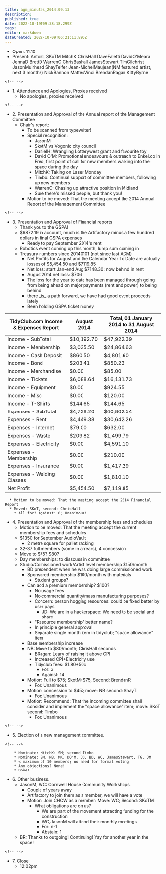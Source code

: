 ```yaml
---
title: agm_minutes_2014.09.13
description: 
published: true
date: 2022-10-19T09:38:18.299Z
tags: 
editor: markdown
dateCreated: 2022-10-09T06:21:11.896Z
---
```


-   Open: 11:10
-   Present: AntonL SKoTM MitchK ChrisHall DaveFaletti DavidO'Meara JennaD BrettD WarrenC ChrisBashall JamesStewart TimGilchrist JasonMuirhead ShayTelfer Jean-MichelMaujean(NM featured artist, next 3 months) NickBannon MatteoVinci BrendanRagan KittyByrne

```{=html}
<!-- -->
```
-   1\. Attendance and Apologies, Proxies received
    -   No apologies, proxies received

```{=html}
<!-- -->
```
-   2\. Presentation and Approval of the Annual report of the Management Committee
    -   Chair's report:
        -   To be scanned from typewriter!
        -   Special recognition:
            -   JasonM
            -   SkotM vs Vogonic city council
            -   DanielH: Wrangling Lotterywest grant and favourite toy
            -   David O'M: Promotional endeavours & outreach to Enkel.co in Freo, first point of call for new members walking into the space during the day
            -   MitchK: Taking on Laser Monday
            -   Timbo: Continual support of committee members, following up new members
            -   WarrenC: Chasing up attractive position in Midland
            -   Sure there's missed people, but thank you!
        -   Motion to be moved: That the meeting accept the 2014 Annual Report of the Management Committee

```{=html}
<!-- -->
```
-   3\. Presentation and Approval of Financial reports
    -   Thank you to the GSPA!
    -   \$6872.19 in account, much is the Artifactory minus a few hundred dollars in final GSPA expenses
        -   Ready to pay September 2014's rent
    -   Robotics event coming up this month, lump sum coming in
    -   Treasury numbers since 20140101 (not since last AGM)
        -   Net Profits for August and the Calendar Year To Date are actually losses of \$5,454.50 and \$7,119.85
        -   Net loss: start Jan-end Aug \$7148.30: now behind in rent
        -   August2014 net loss: \$706
        -   The loss for the year to date has been managed through going from being ahead on major payments (rent and power) to being behind
        -   there \_is\_ a path forward, we have had good event proceeds lately
        -   Been holding GSPA ticket money

| TidyClub.com Income & Expenses Report | August 2014 | Total, 01 January 2014 to 31 August 2014 |
|---------------------------------------|-------------|------------------------------------------|
| Income - SubTotal                     | \$10,192.70 | \$47,922.39                              |
| Income - Membership                   | \$3,035.50  | \$24,864.63                              |
| Income - Cash Deposit                 | \$860.50    | \$4,801.60                               |
| Income - Bond                         | \$203.41    | \$850.23                                 |
| Income - Merchandise                  | \$0.00      | \$85.00                                  |
| Income - Tickets                      | \$6,088.64  | \$16,131.73                              |
| Income - Equipment                    | \$0.00      | \$924.55                                 |
| Income - Misc                         | \$0.00      | \$120.00                                 |
| Income - T-Shirts                     | \$144.65    | \$144.65                                 |
| Expenses - SubTotal                   | \$4,738.20  | \$40,802.54                              |
| Expenses - Rent                       | \$4,449.38  | \$30,642.26                              |
| Expenses - Internet                   | \$79.00     | \$632.00                                 |
| Expenses - Waste                      | \$209.82    | \$1,499.79                               |
| Expenses - Electricity                | \$0.00      | \$4,591.10                               |
| Expenses - Membership                 | \$0.00      | \$210.00                                 |
| Expenses - Insurance                  | \$0.00      | \$1,417.29                               |
| Expenses - Welding Classes            | \$0.00      | \$1,810.10                               |
| Net Profit                            | \$5,454.50  | \$7,119.85                               |

      * Motion to be moved: That the meeting accept the 2014 Financial Report
      * Moved: SKoT, second: ChrisHall
        * All for? Against: 0; Unanimous!

-   4\. Presentation and Approval of the membership fees and schedules
    -   Motion to be moved: That the meeting accept the current membership fees and schedules
    -   \$1350 for September AudioVault
        -   2 metre square for pallet racking
    -   32-37 full members (some in arrears), 4 concession
    -   Move to \$75? \$80?
    -   Day memberships: to disscuss in committee
    -   Studio/Comissioned work/Artist level membership \$150/month
        -   BD precendent when he was doing large commissioned work
        -   Sponsored membership \$100/month with materials
            -   Student groups?
        -   Can add a premium membership? \$100?
            -   No usage fees
            -   No commercial quantity/mass manufacturing purposes?
            -   Concern: person hogging resources: could be fixed better by user pays
                -   JD: We are in a hackerspace: We need to be social and share
            -   "Resource membership" better name?
            -   In principle general approval
            -   Separate single month item in tidyclub; "space allowance" item
        -   Base membership increase
        -   NB: Move to \$80/month; ChrisHall seconds
            -   BRagan: Leary of raising it above CPI
            -   Increased CPI+Electricity use
            -   Tidyclub fees: \$1.80+50c
                -   For: 3
                -   Against: 14
        -   Motion: Full to \$75; SkotM: \$75, Second: BrendanR
            -   For: Unanimous
        -   Motion: concession to \$45:; move: NB second: ShayT
            -   For: Unanimous
        -   Motion: Recommend: That the incoming committee shall consider and implement the "space allowance" item; move: SKoT second: Timbo
            -   For: Unanimous

```{=html}
<!-- -->
```
-   5\. Election of a new management committee.

```{=html}
<!-- -->
```
        * Nominate: MitchK: SM; second Timbo
        * Nominate: SM, NB, MK, DO'M, JD, BD, WC, JamesStewart, TG, JM
        * < maximum of 10 members; no need for formal voting
        * Any objections? None!
        * Done!

-   6\. Other business.
    -   JasonM, WC: Cornwell House Community Workshops
        -   Couple of years away
        -   Artifactory to join them as a member, we will have a vote
        -   Motion: Join CHCW as a member: Move: WC; Second: SKoTM
            -   What obligations are on us?
                -   We are part of the movement attracting funding for the construction
                -   WC,JasonM will attend their monthly meetings
                -   For: n-1
                -   Abstain: 1
    -   BR: Thanks to outgoing! Continuing! Yay for another year in the space!

```{=html}
<!-- -->
```
-   7\. Close
    -   12:02pm
